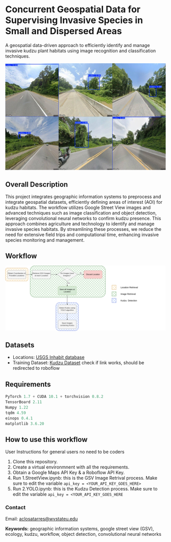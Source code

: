 # Concurrent Geospatial Data for Supervising Invasive Species in Small and Dispersed Areas 
A geospatial data-driven approach to efficiently identify and manage invasive kudzu plant habitats using image recognition and classification techniques.

![Results](images/results.png)

## Overall Description
This project integrates geographic information systems to preprocess and integrate geospatial datasets, efficiently defining areas of interest (AOI) for kudzu habitats. The workflow utilizes Google Street View images and advanced techniques such as image classification and object detection, leveraging convolutional neural networks to confirm kudzu presence. This approach combines agriculture and technology to identify and manage invasive species habitats. By streamlining these processes, we reduce the need for extensive field trips and computational time, enhancing invasive species monitoring and management.


## Workflow
![Workflow of our proposed model](images/workflow.png)

## Datasets
- Locations: [USGS Inhabit database](https://gis.usgs.gov/inhabit/)
- Training Dataset: [Kudzu Dataset](https://app.roboflow.com/test-mhm3s/kudzu-in-gsv/3) check if link works, should be redirected to roboflow

## Requirements
```python
PyTorch 1.7 + CUDA 10.1 + torchvision 0.8.2
TensorBoard 2.11
Numpy 1.22
tqdm 4.59
einops 0.4.1
matplotlib 3.6.20
```


## How to use this workflow
User Instructions for general users no need to be coders
1. Clone this repository.
2. Create a virtual environmnent with all the requirements.
4. Obtain a Google Maps API Key & a Roboflow API Key.
5. Run 1.StreetView.ipynb: this is the GSV Image Retrival process. Make sure to edit the variable `api_key = <YOUR_API_KEY_GOES_HERE>`
6. Run 2.YOLO.ipynb: this is the Kudzu Detection process. Make sure to edit the variable `api_key = <YOUR_API_KEY_GOES_HERE`

### Contact
Email: aclosatarres@wvstateu.edu

**Keywords:** geographic information systems, google street view (GSV), ecology, kudzu, workflow, object detection, convolutional neural networks
